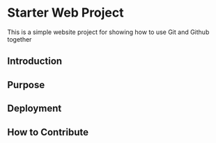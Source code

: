 # Starter Web Project

This is a simple website project for showing how to use Git and Github together
## Introduction
## Purpose
## Deployment
## How to Contribute
